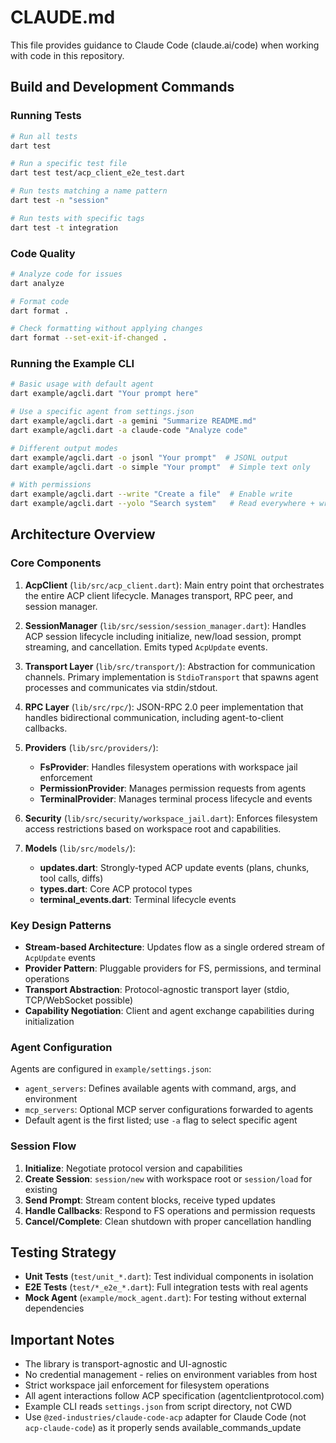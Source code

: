 # CLAUDE.md

This file provides guidance to Claude Code (claude.ai/code) when working with code in this repository.

## Build and Development Commands

### Running Tests
```bash
# Run all tests
dart test

# Run a specific test file
dart test test/acp_client_e2e_test.dart

# Run tests matching a name pattern
dart test -n "session"

# Run tests with specific tags
dart test -t integration
```

### Code Quality
```bash
# Analyze code for issues
dart analyze

# Format code
dart format .

# Check formatting without applying changes
dart format --set-exit-if-changed .
```

### Running the Example CLI
```bash
# Basic usage with default agent
dart example/agcli.dart "Your prompt here"

# Use a specific agent from settings.json
dart example/agcli.dart -a gemini "Summarize README.md"
dart example/agcli.dart -a claude-code "Analyze code"

# Different output modes
dart example/agcli.dart -o jsonl "Your prompt"  # JSONL output
dart example/agcli.dart -o simple "Your prompt"  # Simple text only

# With permissions
dart example/agcli.dart --write "Create a file"  # Enable write
dart example/agcli.dart --yolo "Search system"   # Read everywhere + write
```

## Architecture Overview

### Core Components

1. **AcpClient** (`lib/src/acp_client.dart`): Main entry point that orchestrates the entire ACP client lifecycle. Manages transport, RPC peer, and session manager.

2. **SessionManager** (`lib/src/session/session_manager.dart`): Handles ACP session lifecycle including initialize, new/load session, prompt streaming, and cancellation. Emits typed `AcpUpdate` events.

3. **Transport Layer** (`lib/src/transport/`): Abstraction for communication channels. Primary implementation is `StdioTransport` that spawns agent processes and communicates via stdin/stdout.

4. **RPC Layer** (`lib/src/rpc/`): JSON-RPC 2.0 peer implementation that handles bidirectional communication, including agent-to-client callbacks.

5. **Providers** (`lib/src/providers/`):
   - **FsProvider**: Handles filesystem operations with workspace jail enforcement
   - **PermissionProvider**: Manages permission requests from agents
   - **TerminalProvider**: Manages terminal process lifecycle and events

6. **Security** (`lib/src/security/workspace_jail.dart`): Enforces filesystem access restrictions based on workspace root and capabilities.

7. **Models** (`lib/src/models/`):
   - **updates.dart**: Strongly-typed ACP update events (plans, chunks, tool calls, diffs)
   - **types.dart**: Core ACP protocol types
   - **terminal_events.dart**: Terminal lifecycle events

### Key Design Patterns

- **Stream-based Architecture**: Updates flow as a single ordered stream of `AcpUpdate` events
- **Provider Pattern**: Pluggable providers for FS, permissions, and terminal operations
- **Transport Abstraction**: Protocol-agnostic transport layer (stdio, TCP/WebSocket possible)
- **Capability Negotiation**: Client and agent exchange capabilities during initialization

### Agent Configuration

Agents are configured in `example/settings.json`:
- `agent_servers`: Defines available agents with command, args, and environment
- `mcp_servers`: Optional MCP server configurations forwarded to agents
- Default agent is the first listed; use `-a` flag to select specific agent

### Session Flow

1. **Initialize**: Negotiate protocol version and capabilities
2. **Create Session**: `session/new` with workspace root or `session/load` for existing
3. **Send Prompt**: Stream content blocks, receive typed updates
4. **Handle Callbacks**: Respond to FS operations and permission requests
5. **Cancel/Complete**: Clean shutdown with proper cancellation handling

## Testing Strategy

- **Unit Tests** (`test/unit_*.dart`): Test individual components in isolation
- **E2E Tests** (`test/*_e2e_*.dart`): Full integration tests with real agents
- **Mock Agent** (`example/mock_agent.dart`): For testing without external dependencies

## Important Notes

- The library is transport-agnostic and UI-agnostic
- No credential management - relies on environment variables from host
- Strict workspace jail enforcement for filesystem operations
- All agent interactions follow ACP specification (agentclientprotocol.com)
- Example CLI reads `settings.json` from script directory, not CWD
- Use `@zed-industries/claude-code-acp` adapter for Claude Code (not `acp-claude-code`) as it properly sends available_commands_update